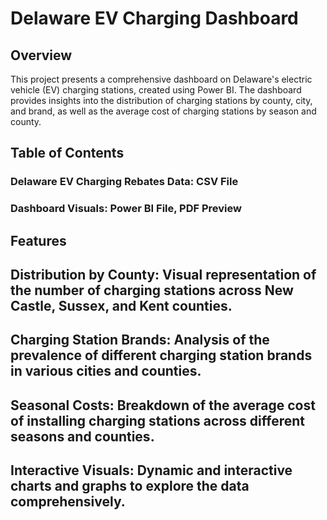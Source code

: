 # Delaware EV Charging Dashboard

## Overview
This project presents a comprehensive dashboard on Delaware's electric vehicle (EV) charging stations, created using Power BI. The dashboard provides insights into the distribution of charging stations by county, city, and brand, as well as the average cost of charging stations by season and county.

## Table of Contents
### Delaware EV Charging Rebates Data: CSV File
### Dashboard Visuals: Power BI File, PDF Preview
## Features
## Distribution by County: Visual representation of the number of charging stations across New Castle, Sussex, and Kent counties.
## Charging Station Brands: Analysis of the prevalence of different charging station brands in various cities and counties.
## Seasonal Costs: Breakdown of the average cost of installing charging stations across different seasons and counties.
## Interactive Visuals: Dynamic and interactive charts and graphs to explore the data comprehensively.
